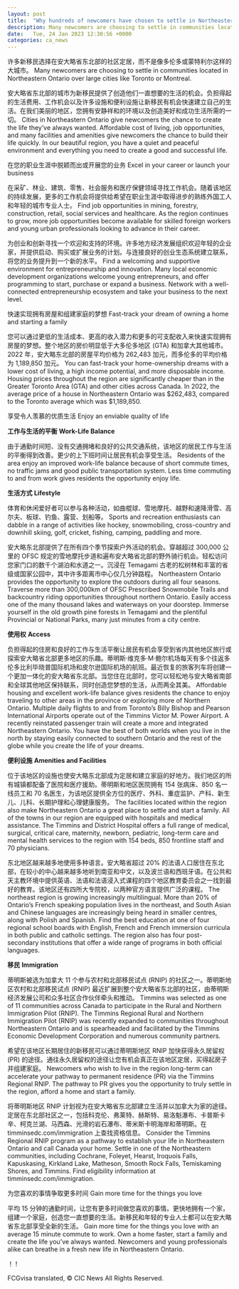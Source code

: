 ```yaml
---
layout: post
title:  "Why hundreds of newcomers have chosen to settle in Northeastern Ontario in the past three years"
description: Many newcomers are choosing to settle in communities located in Northeastern Ontario over large cities like Toronto or Montreal. Cities in Northeastern Ontario give newcomers the chance to create the life they’ve always wanted. Affordable cost of living, job opportunities, and many facilities and amenities give newcomers the chance to build their life quickly. In […]
date:   Tue, 24 Jan 2023 12:30:56 +0000
categories: ca_news
---
```

	
许多新移民选择在安大略省东北部的社区定居，而不是像多伦多或蒙特利尔这样的大城市。	Many newcomers are choosing to settle in communities located in Northeastern Ontario over large cities like Toronto or Montreal.
	
安大略省东北部的城市为新移民提供了创造他们一直想要的生活的机会。负担得起的生活费用、工作机会以及许多设施和便利设施让新移民有机会快速建立自己的生活。在我们美丽的地区，您拥有安静祥和的环境以及创造美好和成功生活所需的一切。	Cities in Northeastern Ontario give newcomers the chance to create the life they’ve always wanted. Affordable cost of living, job opportunities, and many facilities and amenities give newcomers the chance to build their life quickly. In our beautiful region, you have a quiet and peaceful environment and everything you need to create a good and successful life.
	
在您的职业生涯中脱颖而出或开展您的业务	Excel in your career or launch your business
	
在采矿、林业、建筑、零售、社会服务和医疗保健领域寻找工作机会。随着该地区的持续发展，更多的工作机会将提供给希望在职业生涯中取得进步的熟练外国工人和年轻的城市专业人士。	Find job opportunities in mining, forestry, construction, retail, social services and healthcare. As the region continues to grow, more job opportunities become available for skilled foreign workers and young urban professionals looking to advance in their career.
	
为创业和创新寻找一个欢迎和支持的环境。许多地方经济发展组织欢迎年轻的企业家，并提供启动、购买或扩展业务的计划。与连接良好的创业生态系统建立联系，将您的业务提升到一个新的水平。	Find a welcoming and supportive environment for entrepreneurship and innovation. Many local economic development organizations welcome young entrepreneurs, and offer programming to start, purchase or expand a business. Network with a well-connected entrepreneurship ecosystem and take your business to the next level.
	
快速实现拥有房屋和组建家庭的梦想	Fast-track your dream of owning a home and starting a family
	
您可以通过更低的生活成本、更高的收入潜力和更多的可支配收入来快速实现拥有房屋的梦想。整个地区的房价明显低于大多伦多地区 (GTA) 和加拿大其他城市。 2022 年，安大略东北部的房屋平均价格为 262,483 加元，而多伦多的平均价格为 1,189,850 加元。	You can fast-track your home-ownership dreams with a lower cost of living, a high income potential, and more disposable income. Housing prices throughout the region are significantly cheaper than in the Greater Toronto Area (GTA) and other cities across Canada. In 2022, the average price of a house in Northeastern Ontario was $262,483, compared to the Toronto average which was $1,189,850.
	
享受令人羡慕的优质生活	Enjoy an enviable quality of life
	
**工作与生活的平衡**	**Work-Life Balance**
	
由于通勤时间短、没有交通拥堵和良好的公共交通系统，该地区的居民工作与生活的平衡得到改善。更少的上下班时间让居民有机会享受生活。	Residents of the area enjoy an improved work-life balance because of short commute times, no traffic jams and good public transportation system. Less time commuting to and from work gives residents the opportunity enjoy life.
	
**生活方式**	**Lifestyle**
	
体育和休闲爱好者可以参与各种活动，如曲棍球、雪地摩托、越野和速降滑雪、高尔夫、板球、钓鱼、露营、划船等。	Sports and recreation enthusiasts can dabble in a range of activities like hockey, snowmobiling, cross-country and downhill skiing, golf, cricket, fishing, camping, paddling and more.
	
安大略东北部提供了在所有四个季节探索户外活动的机会。穿越超过 300,000 公里的 OFSC 规定的雪地摩托步道和遍布安大略省北部的野外骑行机会。轻松访问您家门口的数千个湖泊和水道之一。沉浸在 Temagami 古老的松树林和丰富的省级或国家公园中，其中许多距离市中心仅几分钟路程。	Northeastern Ontario provides the opportunity to explore the outdoors during all four seasons. Traverse more than 300,000km of OFSC Prescribed Snowmobile Trails and backcountry riding opportunities throughout northern Ontario. Easily access one of the many thousand lakes and waterways on your doorstep. Immerse yourself in the old growth pine forests in Temagami and the plentiful Provincial or National Parks, many just minutes from a city centre.
	
**使用权**	**Access**
	
负担得起的住房和良好的工作与生活平衡让居民有机会享受到省内其他地区旅行或探索安大略省北部更多地区的乐趣。蒂明斯·维克多·M·鲍尔机场每天有多个往返多伦多比利毕晓普国际机场和皮尔逊国际机场的航班。最近恢复的旅客列车将创建一个更加一体化的安大略省东北部。当您住在北部时，您可以轻松地与安大略省南部和全球其他地区保持联系，同时创造您梦想的生活，从而两全其美。	Affordable housing and excellent work-life balance gives residents the chance to enjoy traveling to other areas in the province or exploring more of Northern Ontario. Multiple daily flights to and from Toronto’s Billy Bishop and Pearson International Airports operate out of the Timmins Victor M. Power Airport. A recently reinstated passenger train will create a more and integrated Northeastern Ontario. You have the best of both worlds when you live in the north by staying easily connected to southern Ontario and the rest of the globe while you create the life of your dreams.
	
**便利设施**	**Amenities and Facilities**
	
位于该地区的设施也使安大略东北部成为定居和建立家庭的好地方。我们地区的所有城镇都配备了医院和医疗援助。蒂明斯和地区医院拥有 154 张病床、850 名一线员工和 70 名医生，为该地区提供全方位的医疗、外科、重症监护、产科、新生儿、儿科、长期护理和心理健康服务。	The facilities located within the region also make Northeastern Ontario a great place to settle and start a family. All of the towns in our region are equipped with hospitals and medical assistance. The Timmins and District Hospital offers a full range of medical, surgical, critical care, maternity, newborn, pediatric, long-term care and mental health services to the region with 154 beds, 850 frontline staff and 70 physicians.
	
东北地区越来越多地使用多种语言。安大略省超过 20% 的法语人口居住在东北部，在较小的中心越来越多地听到南亚和中文，以及波兰语和西班牙语。在公共和天主教环境中提供英语、法语和法语浸入式课程的四个地区教育委员会之一找到最好的教育。该地区还有四所大专院校，以两种官方语言提供广泛的课程。	The northeast region is growing increasingly multilingual. More than 20% of Ontario’s French speaking population lives in the northeast, and South Asian and Chinese languages are increasingly being heard in smaller centres, along with Polish and Spanish. Find the best education at one of four regional school boards with English, French and French immersion curricula in both public and catholic settings. The region also has four post-secondary institutions that offer a wide range of programs in both official languages.
	
**移民**	**Immigration**
	
蒂明斯被选为加拿大 11 个参与农村和北部移民试点 (RNIP) 的社区之一。蒂明斯地区农村和北部移民试点 (RNIP) 最近扩展到整个安大略省东北部的社区，由蒂明斯经济发展公司和众多社区合作伙伴牵头和推动。	Timmins was selected as one of 11 communities across Canada to participate in the Rural and Northern Immigration Pilot (RNIP). The Timmins Regional Rural and Northern Immigration Pilot (RNIP) was recently expanded to communities throughout Northeastern Ontario and is spearheaded and facilitated by the Timmins Economic Development Corporation and numerous community partners.
	
希望在该地区长期居住的新移民可以通过蒂明斯地区 RNIP 加快获得永久居留权 (PR) 的途径。通往永久居留权的途径让您有机会真正在该地区定居，买得起房子并组建家庭。	Newcomers who wish to live in the region long-term can accelerate your pathway to permanent residence (PR) via the Timmins Regional RNIP. The pathway to PR gives you the opportunity to truly settle in the region, afford a home and start a family.
	
将蒂明斯地区 RNIP 计划视为在安大略省东北部建立生活并以加拿大为家的途径。定居在东北部社区之一，包括科克伦、弗莱特、赫斯特、易洛魁瀑布、卡普斯卡辛、柯克兰湖、马西森、光滑的岩石瀑布、蒂米斯卡明海岸和蒂明斯。在 timminsedc.com/immigration 上查找资格信息。	Consider the Timmins Regional RNIP program as a pathway to establish your life in Northeastern Ontario and call Canada your home. Settle in one of the Northeastern communities, including Cochrane, Foleyet, Hearst, Iroquois Falls, Kapuskasing, Kirkland Lake, Matheson, Smooth Rock Falls, Temiskaming Shores, and Timmins. Find eligibility information at timminsedc.com/immigration.
	
为您喜欢的事情争取更多时间	Gain more time for the things you love
	
平均 15 分钟的通勤时间，让您有更多时间做您喜欢的事情。更快地拥有一个家，组建一个家庭，创造您一直想要的生活。新移民和年轻的专业人士都可以在安大略省东北部享受全新的生活。	Gain more time for the things you love with an average 15 minute commute to work. Own a home faster, start a family and create the life you’ve always wanted. Newcomers and young professionals alike can breathe in a fresh new life in Northeastern Ontario.
	
！	!
	

FCGvisa translated, © CIC News All Rights Reserved.
